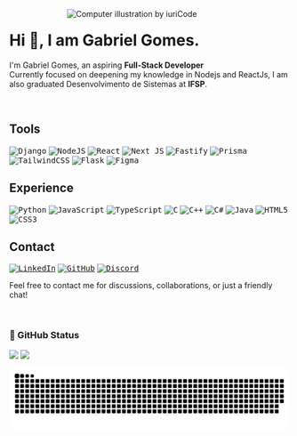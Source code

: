 <img src="https://raw.githubusercontent.com/MicaelliMedeiros/micaellimedeiros/master/image/computer-illustration.png" width="400px" align="right" alt="Computer illustration by iuriCode">

# Hi 👋, I am Gabriel Gomes.

I'm Gabriel Gomes, an aspiring **Full-Stack Developer**<br>
Currently focused on deepening my knowledge in Nodejs and ReactJs, I am also graduated Desenvolvimento de Sistemas at **IFSP**.

<br>

## Tools

<kbd>![Django](https://img.shields.io/badge/Django-092E20?style=for-the-badge&logo=django&logoColor=white)</kbd>
<kbd>![NodeJS](https://img.shields.io/badge/node.js-6DA55F?style=for-the-badge&logo=node.js&logoColor=white)</kbd>
<kbd>![React](https://img.shields.io/badge/react-%2320232a.svg?style=for-the-badge&logo=react&logoColor=%2361DAFB)</kbd>
<kbd>![Next JS](https://img.shields.io/badge/Next-black?style=for-the-badge&logo=next.js&logoColor=white)</kbd>
<kbd>![Fastify](https://img.shields.io/badge/fastify-%23000000.svg?style=for-the-badge&logo=fastify&logoColor=white)</kbd>
<kbd>![Prisma](https://img.shields.io/badge/Prisma-3982CE?style=for-the-badge&logo=Prisma&logoColor=white)</kbd>
<kbd>![TailwindCSS](https://img.shields.io/badge/tailwindcss-%2338B2AC.svg?style=for-the-badge&logo=tailwind-css&logoColor=white)</kbd>
<kbd>![Flask](https://img.shields.io/badge/flask-%23000.svg?style=for-the-badge&logo=flask&logoColor=white)</kbd>
<kbd>![Figma](https://img.shields.io/badge/Figma-F24E1E?style=for-the-badge&logo=figma&logoColor=white)</kbd>

## Experience

<kbd>![Python](https://img.shields.io/badge/python-3670A0?style=for-the-badge&logo=python&logoColor=ffdd54)</kbd>
<kbd>![JavaScript](https://img.shields.io/badge/javascript-%23323330.svg?style=for-the-badge&logo=javascript&logoColor=%23F7DF1E)</kbd>
<kbd>![TypeScript](https://img.shields.io/badge/typescript-%23007ACC.svg?style=for-the-badge&logo=typescript&logoColor=white)</kbd>
<kbd>![C](https://img.shields.io/badge/c-%2300599C.svg?style=for-the-badge&logo=c&logoColor=white)</kbd>
<kbd>![C++](https://img.shields.io/badge/c++-%2300599C.svg?style=for-the-badge&logo=c%2B%2B&logoColor=white)</kbd>
<kbd>![C#](https://img.shields.io/badge/C%23-239120?style=for-the-badge&logoColor=white)</kbd>
<kbd>![Java](https://img.shields.io/badge/java-%23ED8B00.svg?style=for-the-badge&logo=openjdk&logoColor=white)</kbd>
<kbd>![HTML5](https://img.shields.io/badge/html5-%23E34F26.svg?style=for-the-badge&logo=html5&logoColor=white)</kbd>
<kbd>![CSS3](https://img.shields.io/badge/css3-%231572B6.svg?style=for-the-badge&logo=css3&logoColor=white)</kbd>

## Contact

[<kbd>![LinkedIn](https://img.shields.io/badge/LinkedIn-0077B5?style=for-the-badge&logo=linkedin&logoColor=white)</kbd>](https://www.linkedin.com/in/bielgdsilva)
[<kbd>![GitHub](https://img.shields.io/badge/GitHub-100000?style=for-the-badge&logo=github&logoColor=white)</kbd>](https://github.com/Bielgomes)
[<kbd>![Discord](https://img.shields.io/badge/Discord-5662F6?style=for-the-badge&logo=discord&logoColor=white)</kbd>](https://discord.com/users/796195853278773308)

Feel free to contact me for discussions, collaborations, or just a friendly chat!

<br>

### 🖖 GitHub Status

<p>
    <img src="https://github-readme-stats.vercel.app/api?username=Bielgomes&show_icons=true&theme=tokyonight" width="441">
    <img src="https://github-readme-stats.vercel.app/api/top-langs/?username=Bielgomes&layout=compact&theme=tokyonight" width="335">
</p>

![Snake animation](https://github.com/Bielgomes/Bielgomes/blob/output/github-contribution-grid-snake-dark.svg)
